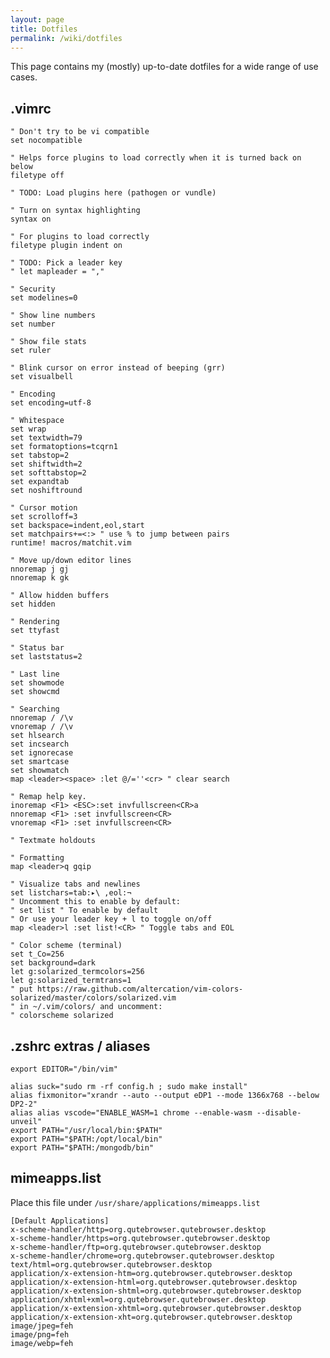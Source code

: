 ```yaml
---
layout: page
title: Dotfiles
permalink: /wiki/dotfiles
---
```


This page contains my (mostly) up-to-date dotfiles for a wide range of use cases.

## .vimrc


	" Don't try to be vi compatible
	set nocompatible

	" Helps force plugins to load correctly when it is turned back on below
	filetype off

	" TODO: Load plugins here (pathogen or vundle)

	" Turn on syntax highlighting
	syntax on

	" For plugins to load correctly
	filetype plugin indent on

	" TODO: Pick a leader key
	" let mapleader = ","

	" Security
	set modelines=0

	" Show line numbers
	set number

	" Show file stats
	set ruler

	" Blink cursor on error instead of beeping (grr)
	set visualbell

	" Encoding
	set encoding=utf-8

	" Whitespace
	set wrap
	set textwidth=79
	set formatoptions=tcqrn1
	set tabstop=2
	set shiftwidth=2
	set softtabstop=2
	set expandtab
	set noshiftround

	" Cursor motion
	set scrolloff=3
	set backspace=indent,eol,start
	set matchpairs+=<:> " use % to jump between pairs
	runtime! macros/matchit.vim

	" Move up/down editor lines
	nnoremap j gj
	nnoremap k gk

	" Allow hidden buffers
	set hidden

	" Rendering
	set ttyfast

	" Status bar
	set laststatus=2

	" Last line
	set showmode
	set showcmd

	" Searching
	nnoremap / /\v
	vnoremap / /\v
	set hlsearch
	set incsearch
	set ignorecase
	set smartcase
	set showmatch
	map <leader><space> :let @/=''<cr> " clear search

	" Remap help key.
	inoremap <F1> <ESC>:set invfullscreen<CR>a
	nnoremap <F1> :set invfullscreen<CR>
	vnoremap <F1> :set invfullscreen<CR>

	" Textmate holdouts

	" Formatting
	map <leader>q gqip

	" Visualize tabs and newlines
	set listchars=tab:▸\ ,eol:¬
	" Uncomment this to enable by default:
	" set list " To enable by default
	" Or use your leader key + l to toggle on/off
	map <leader>l :set list!<CR> " Toggle tabs and EOL

	" Color scheme (terminal)
	set t_Co=256
	set background=dark
	let g:solarized_termcolors=256
	let g:solarized_termtrans=1
	" put https://raw.github.com/altercation/vim-colors-solarized/master/colors/solarized.vim
	" in ~/.vim/colors/ and uncomment:
	" colorscheme solarized

## .zshrc extras / aliases

	export EDITOR="/bin/vim"

	alias suck="sudo rm -rf config.h ; sudo make install"
	alias fixmonitor="xrandr --auto --output eDP1 --mode 1366x768 --below DP2-2"
	alias alias vscode="ENABLE_WASM=1 chrome --enable-wasm --disable-unveil"
    export PATH="/usr/local/bin:$PATH"
    export PATH="$PATH:/opt/local/bin"
    export PATH="$PATH:/mongodb/bin"

## mimeapps.list

Place this file under `/usr/share/applications/mimeapps.list`

	[Default Applications]
	x-scheme-handler/http=org.qutebrowser.qutebrowser.desktop
	x-scheme-handler/https=org.qutebrowser.qutebrowser.desktop
	x-scheme-handler/ftp=org.qutebrowser.qutebrowser.desktop
	x-scheme-handler/chrome=org.qutebrowser.qutebrowser.desktop
	text/html=org.qutebrowser.qutebrowser.desktop
	application/x-extension-htm=org.qutebrowser.qutebrowser.desktop
	application/x-extension-html=org.qutebrowser.qutebrowser.desktop
	application/x-extension-shtml=org.qutebrowser.qutebrowser.desktop
	application/xhtml+xml=org.qutebrowser.qutebrowser.desktop
	application/x-extension-xhtml=org.qutebrowser.qutebrowser.desktop
	application/x-extension-xht=org.qutebrowser.qutebrowser.desktop
	image/jpeg=feh
	image/png=feh
	image/webp=feh
